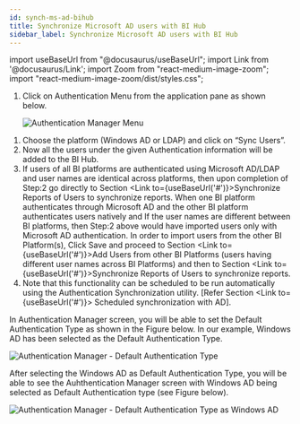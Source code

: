 ```yaml
---
id: synch-ms-ad-bihub
title: Synchronize Microsoft AD users with BI Hub
sidebar_label: Synchronize Microsoft AD users with BI Hub
---
```


import useBaseUrl from "@docusaurus/useBaseUrl";
import Link from '@docusaurus/Link';
import Zoom from "react-medium-image-zoom";
import "react-medium-image-zoom/dist/styles.css";

1. Click on Authentication Menu from the application pane as shown below.

    <div style={{textAlign: 'center'}}>
    <Zoom>
      <img alt="Authentication Manager Menu" src={useBaseUrl('doc-images/admin-guide/admin-functions/authentication-manager-menu.jpg')}/>
    </Zoom>
  </div>

1. Choose the platform (Windows AD or LDAP) and click on “Sync Users”.
1. Now all the users under the given Authentication information will be added to the BI Hub.
1. If users of all BI platforms are authenticated using Microsoft AD/LDAP and user names are identical across platforms, then upon
completion of Step:2 go directly to Section <Link to={useBaseUrl('#')}>Synchronize Reports of Users</Link> to synchronize reports. When one BI platform authenticates through Microsoft AD and the other BI platform authenticates users natively and If the user names are different between BI platforms, then
    Step:2 above would have imported users only with Microsoft AD authentication. In order to import users from the other BI Platform(s), Click Save and proceed to Section <Link to={useBaseUrl('#')}>Add Users from other BI Platforms (users having different user names across BI Platforms)</Link> and then to Section <Link to={useBaseUrl('#')}>Synchronize Reports of Users</Link> to synchronize reports.
1. Note that this functionality can be scheduled to be run automatically using the Authentication Synchronization utility.
    [Refer Section <Link to={useBaseUrl('#')}> Scheduled synchronization with AD</Link>].
    
In Authentication Manager screen, you will be able to set the Default Authentication Type as shown in the Figure below. In our example, Windows AD has been selected as the Default Authentication Type.

  <div style={{textAlign: 'center'}}>
    <Zoom>
      <img alt="Authentication Manager - Default Authentication Type" src={useBaseUrl('doc-images/admin-guide/admin-functions/amg1.jpg')}/>
    </Zoom>
  </div>

After selecting the Windows AD as Default Authentication Type, you will be able to see the Auhthentication Manager screen with Windows AD being selected as Default Authentication type (see Figure below).

  <div style={{textAlign: 'center'}}>
    <Zoom>
      <img alt="Authentication Manager - Default Authentication Type as Windows AD" src={useBaseUrl('doc-images/admin-guide/admin-functions/amg2.jpg')}/>
    </Zoom>
  </div>

